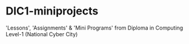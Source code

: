 # DIC1-miniprojects
'Lessons', 'Assignments' & 'Mini Programs' from Diploma in Computing Level-1 (National Cyber City)
